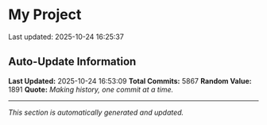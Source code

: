 # My Project


Last updated: 2025-10-24 16:25:37


















































































































































































































































































































































































































































































































































































































































































































































































































































































































































































































































































































































































































































































































































































































































































































































































































































































































































































































































































































































































































































































































































































































































































































































































































































































































































































































































































































































































































































































































































































































































































































































































































































































































































































































































































































































































































































































































































































































































































































































































































































































































































































































































































































































































































































































































































































































































































































































































































































































































































































































































































































































































































































































































































































































































































































































































































































































































































































































































































































































































































































































































































































































































































































































































































































































































## Auto-Update Information

**Last Updated:** 2025-10-24 16:53:09
**Total Commits:** 5867
**Random Value:** 1891
**Quote:** _Making history, one commit at a time._

---
_This section is automatically generated and updated._